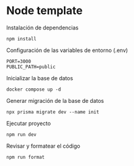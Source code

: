 # Node template

Instalación de dependencias

```
npm install
```

Configuración de las variables de entorno (.env)

```
PORT=3000
PUBLIC_PATH=public
```

Inicializar la base de datos

```
docker compose up -d
```

Generar migración de la base de datos

```
npx prisma migrate dev --name init
```

Ejecutar proyecto

```
npm run dev
```

Revisar y formatear el código

```
npm run format
```
